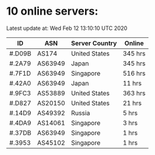 # 10 online servers:

Latest update at: Wed Feb 12 13:10:10 UTC 2020

| ID | ASN | Server Country | Online |
| -- | --- | -------------- | ------ |
| #.D09B | AS174 | United States | 345 hrs |
| #.2A79 | AS63949 | Japan | 345 hrs |
| #.7F1D | AS63949 | Singapore | 516 hrs |
| #.42A0 | AS63949 | Japan | 11 hrs |
| #.9FC3 | AS53889 | United States | 363 hrs |
| #.D827 | AS20150 | United States | 21 hrs |
| #.14D9 | AS49392 | Russia | 5 hrs |
| #.4DA9 | AS14061 | Singapore | 3 hrs |
| #.37DB | AS63949 | Singapore | 1 hrs |
| #.3953 | AS45102 | Singapore | 1 hrs |

